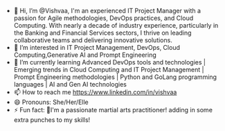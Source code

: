 - 👋 Hi, I’m @Vishvaa, I'm an experienced IT Project Manager with a passion for Agile methodologies, DevOps practices, and Cloud Computing. With nearly a decade of industry experience, particularly in the Banking and Financial Services sectors, I thrive on leading collaborative teams and delivering innovative solutions.
- 👀 I’m interested in IT Project Management, DevOps, Cloud Computing,Generative AI and Prompt Engineering
- 🌱 I’m currently learning Advanced DevOps tools and technologies | Emerging trends in Cloud Computing and IT Project Management | Prompt Engineering methodologies | Python and GoLang programming languages | AI and Gen AI technologies
- 📫 How to reach me https://www.linkedin.com/in/vishvaa
- 😄 Pronouns: She/Her/Elle
- ⚡ Fun fact: 🥋I'm a passionate martial arts practitioner! adding in some extra punches to my skills! 
<!---
Vishvaa-AR/Vishvaa-AR is a ✨ special ✨ repository because its `README.md` (this file) appears on your GitHub profile.
You can click the Preview link to take a look at your changes.
--->
